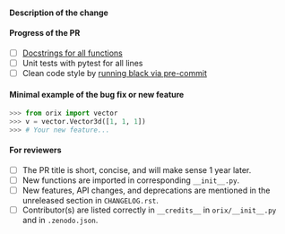 #### Description of the change


#### Progress of the PR
- [ ] [Docstrings for all functions](https://github.com/numpy/numpy/blob/master/doc/example.py)
- [ ] Unit tests with pytest for all lines
- [ ] Clean code style by [running black via pre-commit](https://orix.readthedocs.io/en/latest/contributing.html#code-style)

#### Minimal example of the bug fix or new feature
```python
>>> from orix import vector
>>> v = vector.Vector3d([1, 1, 1])
>>> # Your new feature...
```

#### For reviewers
<!-- Don't remove the checklist below. -->
- [ ] The PR title is short, concise, and will make sense 1 year later.
- [ ] New functions are imported in corresponding `__init__.py`.
- [ ] New features, API changes, and deprecations are mentioned in the unreleased
      section in `CHANGELOG.rst`.
- [ ] Contributor(s) are listed correctly in `__credits__` in `orix/__init__.py` and in
      `.zenodo.json`.